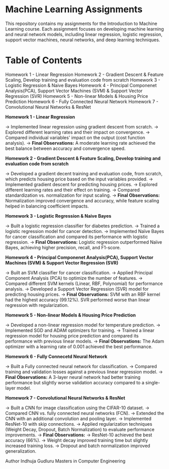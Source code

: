 # Machine Learning Assignments
This repository contains my assignments for the Introduction to Machine Learning course. Each assignment focuses on developing machine learning and neural network models, including linear regression, logistic regression, support vector machines, neural networks, and deep learning techniques.

# Table of Contents
Homework 1 - Linear Regression
Homework 2 - Gradient Descent & Feature Scaling, Develop training and evaluation code from scratch
Homework 3 - Logistic Regression & Naive Bayes
Homework 4 - Principal Componenet Analysis(PCA), Support Vector Machines (SVM) & Support Vector Regression (SVR)
Homework 5 - Non-linear Models & Housing Price Prediction
Homework 6 - Fully Connected Neural Network
Homework 7 - Convolutional Neural Networks & ResNet



**Homework 1 - Linear Regression**

-> Implemented linear regression using gradient descent from scratch.
-> Explored different learning rates and their impact on convergence.
-> Compared individual variables' impact on the output (cost function analysis).
-> **Final Observations:** A moderate learning rate achieved the best balance between accuracy and convergence speed.


**Homework 2 - Gradient Descent & Feature Scaling, Develop training and evaluation code from scratch**

-> Developed a gradient decent training and evaluation code, from scratch, which predicts housing price based on the  input variables provided.
-> Implemented gradient descent for predicting housing prices.
-> Explored different learning rates and their effect on training.
-> Compared standardization vs. normalization for input scaling.
-> **Final Observations:** Normalization improved convergence and accuracy, while feature scaling helped in balancing coefficient impacts.


**Homework 3 - Logistic Regression & Naive Bayes**

-> Built a logistic regression classifier for diabetes prediction.
-> Trained a logistic regression model for cancer detection.
-> Implemented Naïve Bayes for cancer classification and compared its performance with logistic regression.
-> **Final Observations:** Logistic regression outperformed Naïve Bayes, achieving higher precision, recall, and F1-score.



**Homework 4 - Principal Componenet Analysis(PCA), Support Vector Machines (SVM) & Support Vector Regression (SVR)**

-> Built an SVM classifier for cancer classification.
-> Applied Principal Component Analysis (PCA) to optimize the number of features.
-> Compared different SVM kernels (Linear, RBF, Polynomial) for performance analysis.
-> Developed a Support Vector Regression (SVR) model for predicting housing prices.
-> **Final Observations:** SVM with an RBF kernel had the highest accuracy (99.12%). SVR performed worse than linear regression with regularization.


**Homework 5 - Non-linear Models & Housing Price Prediction**

-> Developed a non-linear regression model for temperature prediction.
-> Implemented SGD and ADAM optimizers for training.
-> Trained a linear regression model for housing price prediction and compared its performance with previous linear models.
-> **Final Observations:** The Adam optimizer with a learning rate of 0.001 achieved the best performance.


**Homework 6 - Fully Connecetd Neural Network**

-> Built a Fully connected neural network for classification.
-> Compared training and validation losses against a previous linear regression model.
-> **Final Observations:** A 3-layer neural network had better training performance but slightly worse validation accuracy compared to a single-layer model.


**Homework 7 - Convolutional Neural Networks & ResNet**

-> Built a CNN for image classification using the CIFAR-10 dataset.
-> Compared CNN vs. fully connected neural networks (FCN).
-> Extended the CNN with an additional convolution and pooling layer.
-> Implemented ResNet-10 with skip connections.
-> Applied regularization techniques (Weight Decay, Dropout, Batch Normalization) to evaluate performance improvements.
-> **Final Observations:**
    -> ResNet-10 achieved the best accuracy (66%).
    -> Weight decay improved training time but slightly increased training loss.
    -> Dropout and batch normalization improved generalization.



Author
Indhuja Gudluru
Masters in Computer Engineering
